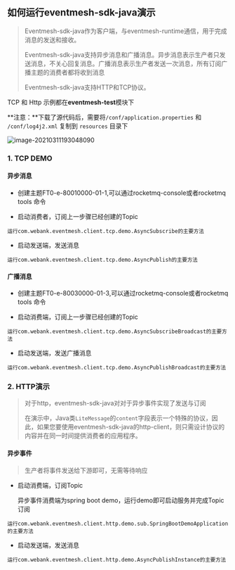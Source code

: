 <h2>如何运行eventmesh-sdk-java演示</h2>

> Eventmesh-sdk-java作为客户端，与eventmesh-runtime通信，用于完成消息的发送和接收。
>
> Eventmesh-sdk-java支持异步消息和广播消息。异步消息表示生产者只发送消息，不关心回复消息。广播消息表示生产者发送一次消息，所有订阅广播主题的消费者都将收到消息
>
> Eventmesh-sdk-java支持HTTP和TCP协议。

TCP 和 Http 示例都在**eventmesh-test**模块下

**注意：**下载了源代码后，需要将`/conf/application.properties` 和 `/conf/log4j2.xml` 复制到 `resources` 目录下

![image-20210311193048090](..\..\images\eventmesh-test-structure.png)

### 1. TCP DEMO

<h4>异步消息</h4>

- 创建主题FT0-e-80010000-01-1,可以通过rocketmq-console或者rocketmq tools 命令

- 启动消费者，订阅上一步骤已经创建的Topic

```
运行com.webank.eventmesh.client.tcp.demo.AsyncSubscribe的主要方法
```

- 启动发送端，发送消息


```
运行com.webank.eventmesh.client.tcp.demo.AsyncPublish的主要方法
```

<h4>广播消息</h4>

- 创建主题FT0-e-80030000-01-3,可以通过rocketmq-console或者rocketmq tools 命令

- 启动消费端，订阅上一步骤已经创建的Topic

```
运行com.webank.eventmesh.client.tcp.demo.AsyncSubscribeBroadcast的主要方法
```

- 启动发送端，发送广播消息

```
运行com.webank.eventmesh.client.tcp.demo.AsyncPublishBroadcast的主要方法
```

### 2. HTTP演示

>对于http，eventmesh-sdk-java对对于异步事件实现了发送与订阅
>
>在演示中，Java类`LiteMessage`的`content`字段表示一个特殊的协议，因此，如果您要使用eventmesh-sdk-java的http-client，则只需设计协议的内容并在同一时间提供消费者的应用程序。

<h4>异步事件</h4>

> 生产者将事件发送给下游即可，无需等待响应

- 启动消费端，订阅Topic

  异步事件消费端为spring boot demo，运行demo即可启动服务并完成Topic订阅

```
运行com.webank.eventmesh.client.http.demo.sub.SpringBootDemoApplication的主要方法
```

- 启动发送端，发送消息

```
运行com.webank.eventmesh.client.http.demo.AsyncPublishInstance的主要方法
```



